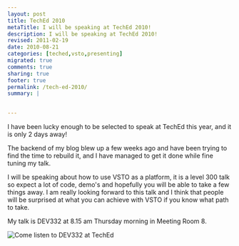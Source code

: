 ```yaml
---
layout: post
title: TechEd 2010
metaTitle: I will be speaking at TechEd 2010!
description: I will be speaking at TechEd 2010!
revised: 2011-02-19
date: 2010-08-21
categories: [teched,vsto,presenting]
migrated: true
comments: true
sharing: true
footer: true
permalink: /tech-ed-2010/
summary: | 
  

---
```

I have been lucky enough to be selected to speak at TechEd this year, and it is only 2 days away!

The backend of my blog blew up a few weeks ago and have been trying to find the time to rebuild it, and I have managed to get it done while fine tuning my talk.

I will be speaking about how to use VSTO as a platform, it is a level 300 talk so expect a lot of code, demo's and hopefully you will be able to take a few things away. I am really looking forward to this talk and I think that people will be surprised at what you can achieve with VSTO if you know what path to take.

My talk is DEV332 at 8.15 am Thursday morning in Meeting Room 8. 

![Come listen to DEV332 at TechEd][1]


  [1]: http://australia.msteched.com/p/TEAU10/resources/BB_100_hearMe.JPG
